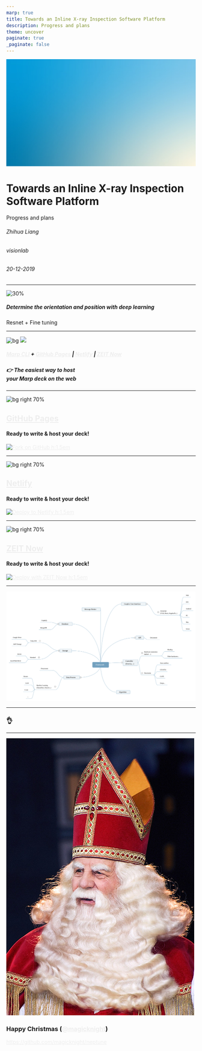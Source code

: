 ```yaml
---
marp: true
title: Towards an Inline X-ray Inspection Software Platform
description: Progress and plans
theme: uncover
paginate: true
_paginate: false
---
```


![bg](./assets/gradient.jpg)

# <!--fit-->Towards an Inline X-ray Inspection Software Platform

 Progress and plans

###### Zhihua Liang ######
###### visionlab ######
###### 20-12-2019

<style scoped>a { color: #eee; }</style>

---

![30%](https://img.favpng.com/19/0/20/machine-learning-deep-learning-with-python-artificial-intelligence-png-favpng-qFCv7GVnQNDpErJCX6ukpSHLw.jpg)
##### <!--fit--> Determine the orientation and position with deep learning 

Resnet + Fine tuning 

---

![bg](#123)
![](#fff)

##### <!--fit--> [Marp CLI](https://github.com/marp-team/marp-cli) + [GitHub Pages](https://github.com/pages) | [Netlify](https://www.netlify.com/) | [ZEIT Now](https://zeit.co/now)

##### <!--fit--> 👉 The easiest way to host<br />your Marp deck on the web

---

![bg right 70%](https://icongr.am/octicons/mark-github.svg)

## **[GitHub Pages](https://github.com/pages)**

#### Ready to write & host your deck!

[![Fork on GitHub h:1.5em](https://img.shields.io/github/forks/yhatt/marp-cli-example?label=Fork&style=social)](https://github.com/yhatt/marp-cli-example)

<!-- _footer: ":information_source: Require to pass ACCESS_TOKEN as secret." -->

---

![bg right 70%](https://www.netlify.com/img/press/logos/logomark.svg)

## **[Netlify](https://www.netlify.com/)**

#### Ready to write & host your deck!

[![Deploy to Netlify h:1.5em](https://www.netlify.com/img/deploy/button.svg)](https://app.netlify.com/start/deploy?repository=https://github.com/yhatt/marp-cli-example)

---

![bg right 70%](https://assets.zeit.co/image/upload/front/assets/design/now-black.svg)

## **[ZEIT Now](https://zeit.co/now)**

#### Ready to write & host your deck!

[![Deploy with ZEIT Now h:1.5em](https://zeit.co/button)](https://zeit.co/new/project?template=https://github.com/yhatt/marp-cli-example)

---

![bg](/assets/Framwork.svg)

---

### <!--fit--> :ok_hand:

---

![bg 40% opacity blur](./assets/Sinterklaas_2007.jpg)

### Happy Christmas ([@magicknight](https://github.com/magicknight))

https://github.com/magicknight/neptune

